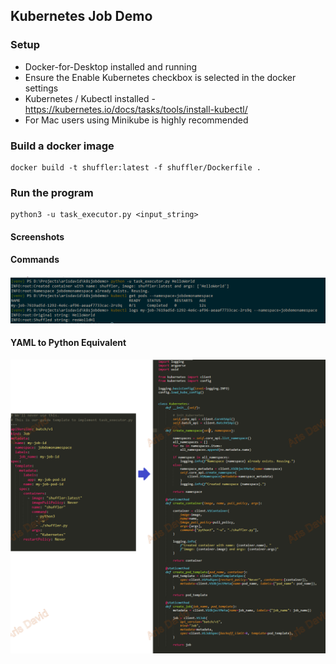 
## Kubernetes Job Demo

### Setup
* Docker-for-Desktop installed and running
* Ensure the Enable Kubernetes checkbox is selected in the docker settings
* Kubernetes / Kubectl installed - https://kubernetes.io/docs/tasks/tools/install-kubectl/
* For Mac users using Minikube is highly recommended 

### Build a docker image
```
docker build -t shuffler:latest -f shuffler/Dockerfile .
```

### Run the program
```
python3 -u task_executor.py <input_string>
```

#### Screenshots

#### Commands
![Commands](https://github.com/arisdavid/k8sdemojob/blob/master/screenshots/commands.png)

#### YAML to Python Equivalent
![YAMLTOPYTHON](https://github.com/arisdavid/k8sdemojob/blob/master/screenshots/yaml_to_python.png)